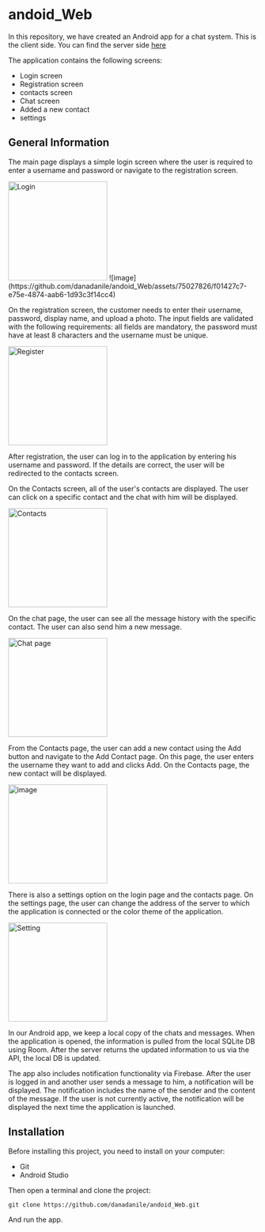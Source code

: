 # andoid_Web

In this repository, we have created an Android app for a chat system. This is the client side. You can find the server side [here](https://github.com/adi-ben-yehuda/Server)

The application contains the following screens:
- Login screen
- Registration screen
- contacts screen
- Chat screen
- Added a new contact
- settings

## General Information
The main page displays a simple login screen where the user is required to enter a username and password or navigate to the registration screen.

<img src="https://github.com/danadanile/andoid_Web/assets/117977429/f720ca00-5dbf-46ad-932e-6b6b4c75c81b" alt="Login" width="200">
![image](https://github.com/danadanile/andoid_Web/assets/75027826/f01427c7-e75e-4874-aab6-1d93c3f14cc4)


On the registration screen, the customer needs to enter their username, password, display name, and upload a photo. The input fields are validated with the following requirements: all fields are mandatory, the password must have at least 8 characters and the username must be unique.

<img src="https://github.com/danadanile/andoid_Web/assets/117977429/2bb48b65-e1cf-44f3-a68a-9248c772677d" alt="Register" width="200">

After registration, the user can log in to the application by entering his username and password. If the details are correct, the user will be redirected to the contacts screen. 

On the Contacts screen, all of the user's contacts are displayed. The user can click on a specific contact and the chat with him will be displayed.

<img src="https://github.com/danadanile/andoid_Web/assets/117977429/075c9cdb-c5f4-4eac-9ac2-835db38cf994" alt="Contacts" width="200">

On the chat page, the user can see all the message history with the specific contact. The user can also send him a new message.

<img src="https://github.com/danadanile/andoid_Web/assets/117977429/7ad8809a-40b4-4d0a-9be5-5801e98d9b86" alt="Chat page" width="200">

From the Contacts page, the user can add a new contact using the Add button and navigate to the Add Contact page. On this page, the user enters the username they want to add and clicks Add. On the Contacts page, the new contact will be displayed.

<img src="https://github.com/danadanile/andoid_Web/assets/117977429/46ca340b-a83c-4b7c-bd0e-4f96b7a75d4e" alt="image" width="200">

There is also a settings option on the login page and the contacts page. On the settings page, the user can change the address of the server to which the application is connected or the color theme of the application.

<img src="https://github.com/danadanile/andoid_Web/assets/117977429/54dc321d-8b08-4045-957c-42a1fcef2f9a" alt="Setting" width="200">

In our Android app, we keep a local copy of the chats and messages.
When the application is opened, the information is pulled from the local SQLite DB using Room. After the server returns the updated information to us via the API, the local DB is updated.

The app also includes notification functionality via Firebase. After the user is logged in and another user sends a message to him, a notification will be displayed. The notification includes the name of the sender and the content of the message.
If the user is not currently active, the notification will be displayed the next time the application is launched.

## Installation

Before installing this project, you need to install on your computer:

- Git
- Android Studio

Then open a terminal and clone the project:
```
git clone https://github.com/danadanile/andoid_Web.git
```

And run the app.
